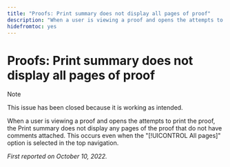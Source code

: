 ```yaml
---
title: "Proofs: Print summary does not display all pages of proof"
description: "When a user is viewing a proof and opens the attempts to print the proof, the Print summary does not display any pages of the proof that do not have comments attached. This occurs even when the All pages option is selected in the top navigation."
hidefromtoc: yes
---
```


# Proofs: Print summary does not display all pages of proof

<!--This article is on both WF and WFP TOCs-->

>[!NOTE]
>
>This issue has been closed because it is working as intended.

When a user is viewing a proof and opens the attempts to print the proof, the Print summary does not display any pages of the proof that do not have comments attached. This occurs even when the "[!UICONTROL All pages]" option is selected in the top navigation.

_First reported on October 10, 2022._

